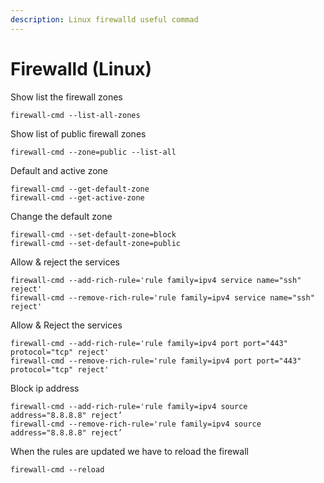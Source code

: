 ```yaml
---
description: Linux firewalld useful commad
---
```


# Firewalld \(Linux\)

Show list the firewall zones

```text
firewall-cmd --list-all-zones
```

Show list of public firewall zones

```text
firewall-cmd --zone=public --list-all
```

Default and active zone

```text
firewall-cmd --get-default-zone
firewall-cmd --get-active-zone
```

Change the default zone

```text
firewall-cmd --set-default-zone=block
firewall-cmd --set-default-zone=public
```

Allow & reject the services

```text
firewall-cmd --add-rich-rule='rule family=ipv4 service name="ssh" reject'
firewall-cmd --remove-rich-rule='rule family=ipv4 service name="ssh" reject'
```

Allow & Reject the services

```text
firewall-cmd --add-rich-rule='rule family=ipv4 port port="443" protocol="tcp" reject'
firewall-cmd --remove-rich-rule='rule family=ipv4 port port="443" protocol="tcp" reject'
```

Block ip address

```text
firewall-cmd --add-rich-rule='rule family=ipv4 source address="8.8.8.8" reject’
firewall-cmd --remove-rich-rule='rule family=ipv4 source address="8.8.8.8" reject’
```

When the rules are updated we have to reload the firewall 

```text
firewall-cmd --reload
```

